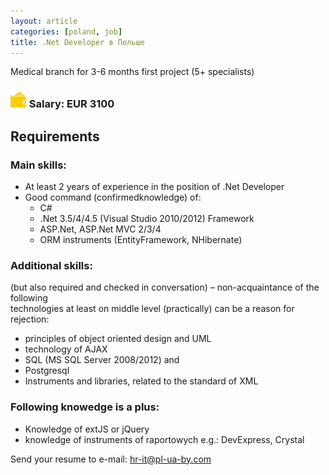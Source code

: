 ```yaml
---
layout: article
categories: [poland, job]
title: .Net Developer в Польше
---
```

Medical branch for 3-6 months first project (5+ specialists)

### ![Send us an email](/images/info/wallet.png) Salary: EUR 3100

## Requirements

### Main skills:

 * At least 2 years of experience in the position of .Net Developer
 * Good command (confirmedknowledge) of:  
   * C#  
   * .Net 3.5/4/4.5 (Visual Studio 2010/2012) Framework  
   * ASP.Net,  ASP.Net MVC 2/3/4  
   * ORM instruments (EntityFramework, NHibernate)   

### Additional skills:   

(but also required and checked in conversation) – non-acquaintance of the following   
technologies at least on middle level (practically) can be a reason for rejection:

* principles of object oriented design and UML
* technology of AJAX
* SQL (MS SQL Server 2008/2012) and
* Postgresql
* Instruments and libraries, related to the standard of XML

### Following knowedge is a plus:

* Knowledge of extJS or jQuery
* knowledge of instruments of raportowych e.g.: DevExpress, Crystal

Send your resume to e-mail: hr-it@pl-ua-by.com 
